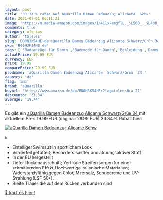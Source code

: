 ```yaml
---
layout: post
title: '33.34 % rabat auf aQuarilla Damen Badeanzug Alicante  Schw'
date: 2021-07-01 06:11:21
image: 'https://m.media-amazon.com/images/I/41lx-emgflL._SL500_._SL400_.jpg'
comments: true
category: ofertas
author: 'tole.es'
slug: 'B00H3K54HE-de aQuarilla Damen Badeanzug Alicante Schwarz/Grün 34'
sku: 'B00H3K54HE-de'
tags: [ 'Badeanzüge für Damen','Bademode für Damen','Bekleidung','Damenbekleidung','aquarilla', ]
actualPrice: 19.99 EUR
currency: EUR
price: 19.99
comparePrice: 29.99 EUR
prodname: 'aQuarilla Damen Badeanzug Alicante  Schwarz/Grün  34 '
country: 'de'
flag: '🇩🇪'
brand: 'aQuarilla'
buyurl: 'https://www.amazon.de/dp/B00H3K54HE/?tag=tolees0ca-21'
descuento: '33.34'
average: '19.74'
---
```


Es gibt ein [aQuarilla Damen Badeanzug Alicante  Schwarz/Grün  34 ](https://www.amazon.de/dp/B00H3K54HE/?tag=tolees0ca-21) mit aktuellem Preis 19.99 EUR (original: 29.99 EUR) 33.34 % Rabatt hier:

[![aQuarilla Damen Badeanzug Alicante  Schw](https://m.media-amazon.com/images/I/41lx-emgflL._SL500_._SL400_.jpg)](https://www.amazon.de/dp/B00H3K54HE/?tag=tolees0ca-21)

ℹ️:

- Einteiliger Swimsuit in sportlichem Look
- Vorderteil gefüttert; Besonders sanfter und atmungsaktiver Stoff
- In der EU hergestellt
- Tiefer Rückenausschnitt; Vertikale Streifen sorgen für einen schmälernden Effekt,Hochwertige italienische Materialien; Widerstandsfähig gegen Chlor, Meersalz, Sonnecreme und UV-Strahlung (LSF 50+).
- Breite Träger die auf dem Rücken verbunden sind

[🛒 kauf es hier!!](https://www.amazon.de/dp/B00H3K54HE/?tag=tolees0ca-21)
